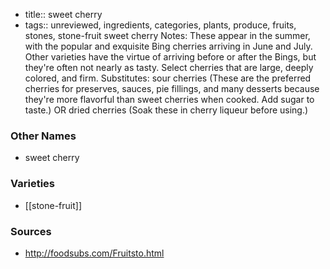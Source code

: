 - title:: sweet cherry
- tags:: unreviewed, ingredients, categories, plants, produce, fruits, stones, stone-fruit
sweet cherry Notes: These appear in the summer, with the popular and exquisite Bing cherries arriving in June and July. Other varieties have the virtue of arriving before or after the Bings, but they're often not nearly as tasty. Select cherries that are large, deeply colored, and firm. Substitutes: sour cherries (These are the preferred cherries for preserves, sauces, pie fillings, and many desserts because they're more flavorful than sweet cherries when cooked. Add sugar to taste.) OR dried cherries (Soak these in cherry liqueur before using.)

### Other Names

* sweet cherry

### Varieties

* [[stone-fruit]]

### Sources
* http://foodsubs.com/Fruitsto.html
